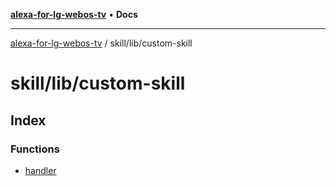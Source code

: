[**alexa-for-lg-webos-tv**](../../../README.md) • **Docs**

***

[alexa-for-lg-webos-tv](../../../modules.md) / skill/lib/custom-skill

# skill/lib/custom-skill

## Index

### Functions

- [handler](functions/handler.md)
